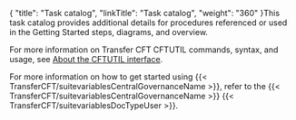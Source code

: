 {
    "title": "Task catalog",
    "linkTitle": "Task catalog",
    "weight": "360"
}This task catalog provides additional details for procedures referenced or used in the Getting Started steps, diagrams, and overview.

For more information on Transfer CFT CFTUTIL commands, syntax, and usage, see [About the CFTUTIL interface](../../../../../c_intro_userinterfaces/about_cftutil).

For more information on how to get started using {{< TransferCFT/suitevariablesCentralGovernanceName  >}}, refer to the {{< TransferCFT/suitevariablesCentralGovernanceName  >}} {{< TransferCFT/suitevariablesDocTypeUser  >}}.
